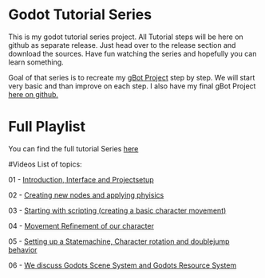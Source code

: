 # Godot Tutorial Series
This is my godot tutorial series project. All Tutorial steps will be here on github as separate release. Just head over to the release section and download the sources. Have fun watching the series and hopefully you can learn something.

Goal of that series is to recreate my [gBot Project](https://www.youtube.com/watch?v=JsuXUr5NCYw&list=UUckpus81gNin1aV8WSffRKw) step by step. We will start very basic and than improve on each step. I also have my final gBot Project [here on github.](https://github.com/ndee85/gBot)

# Full Playlist
You can find the full tutorial Series [here](https://www.youtube.com/playlist?list=PLPI26-KXCXpBtZGRJizz0cvU88nXB-G14)

#Videos
List of topics:

01 - [Introduction, Interface and Projectsetup](https://www.youtube.com/watch?v=WU6MqaodFyw)

02 - [Creating new nodes and applying phyisics](https://www.youtube.com/watch?v=LCscuMhFNCU)

03 - [Starting with scripting (creating a basic character movement)](https://www.youtube.com/watch?v=24gyrXZDPpU)

04 - [Movement Refinement of our character](https://www.youtube.com/watch?v=Qe7NxP6cyJk)

05 - [Setting up a Statemachine, Character rotation and doublejump behavior](https://www.youtube.com/watch?v=BTX0DWDqnyA)

06 - [We discuss Godots Scene System and Godots Resource System](https://www.youtube.com/watch?v=2aEi2Ffj378&feature=youtu.be)

